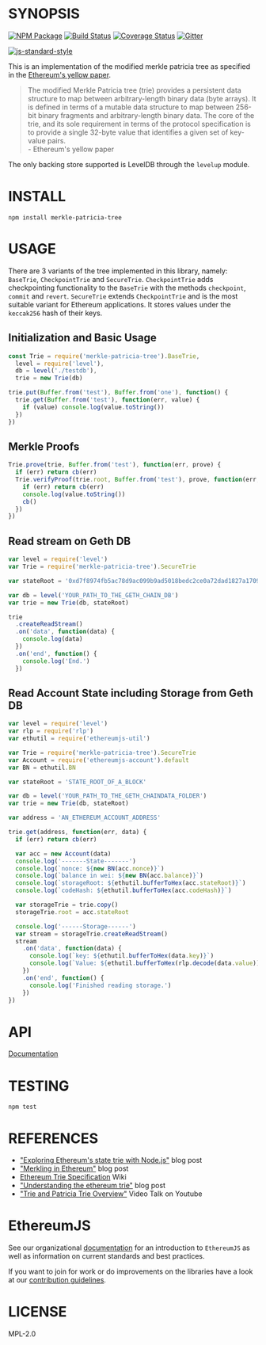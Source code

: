 # SYNOPSIS

[![NPM Package](https://img.shields.io/npm/v/merkle-patricia-tree)](https://www.npmjs.org/package/merkle-patricia-tree)
[![Build Status](https://img.shields.io/travis/ethereumjs/merkle-patricia-tree/master)](https://travis-ci.org/ethereumjs/merkle-patricia-tree)
[![Coverage Status](https://img.shields.io/coveralls/ethereumjs/merkle-patricia-tree.svg)](https://coveralls.io/r/ethereumjs/merkle-patricia-tree)
[![Gitter](https://img.shields.io/gitter/room/ethereum/ethereumjs-lib.svg)](https://gitter.im/ethereum/ethereumjs-lib)

[![js-standard-style](https://cdn.rawgit.com/feross/standard/master/badge.svg)](https://github.com/feross/standard)

This is an implementation of the modified merkle patricia tree as specified in the [Ethereum's yellow paper](http://gavwood.com/Paper.pdf).

> The modified Merkle Patricia tree (trie) provides a persistent data structure to map between arbitrary-length binary data (byte arrays). It is defined in terms of a mutable data structure to map between 256-bit binary fragments and arbitrary-length binary data. The core of the trie, and its sole requirement in terms of the protocol specification is to provide a single 32-byte value that identifies a given set of key-value pairs.  
>  \- Ethereum's yellow paper

The only backing store supported is LevelDB through the `levelup` module.

# INSTALL

`npm install merkle-patricia-tree`

# USAGE

There are 3 variants of the tree implemented in this library, namely: `BaseTrie`, `CheckpointTrie` and `SecureTrie`. `CheckpointTrie` adds checkpointing functionality to the `BaseTrie` with the methods `checkpoint`, `commit` and `revert`. `SecureTrie` extends `CheckpointTrie` and is the most suitable variant for Ethereum applications. It stores values under the `keccak256` hash of their keys.

## Initialization and Basic Usage

```javascript
const Trie = require('merkle-patricia-tree').BaseTrie,
  level = require('level'),
  db = level('./testdb'),
  trie = new Trie(db)

trie.put(Buffer.from('test'), Buffer.from('one'), function() {
  trie.get(Buffer.from('test'), function(err, value) {
    if (value) console.log(value.toString())
  })
})
```

## Merkle Proofs

```javascript
Trie.prove(trie, Buffer.from('test'), function(err, prove) {
  if (err) return cb(err)
  Trie.verifyProof(trie.root, Buffer.from('test'), prove, function(err, value) {
    if (err) return cb(err)
    console.log(value.toString())
    cb()
  })
})
```

## Read stream on Geth DB

```javascript
var level = require('level')
var Trie = require('merkle-patricia-tree').SecureTrie

var stateRoot = '0xd7f8974fb5ac78d9ac099b9ad5018bedc2ce0a72dad1827a1709da30580f0544' // Block #222

var db = level('YOUR_PATH_TO_THE_GETH_CHAIN_DB')
var trie = new Trie(db, stateRoot)

trie
  .createReadStream()
  .on('data', function(data) {
    console.log(data)
  })
  .on('end', function() {
    console.log('End.')
  })
```

## Read Account State including Storage from Geth DB

```javascript
var level = require('level')
var rlp = require('rlp')
var ethutil = require('ethereumjs-util')

var Trie = require('merkle-patricia-tree').SecureTrie
var Account = require('ethereumjs-account').default
var BN = ethutil.BN

var stateRoot = 'STATE_ROOT_OF_A_BLOCK'

var db = level('YOUR_PATH_TO_THE_GETH_CHAINDATA_FOLDER')
var trie = new Trie(db, stateRoot)

var address = 'AN_ETHEREUM_ACCOUNT_ADDRESS'

trie.get(address, function(err, data) {
  if (err) return cb(err)

  var acc = new Account(data)
  console.log('-------State-------')
  console.log(`nonce: ${new BN(acc.nonce)}`)
  console.log(`balance in wei: ${new BN(acc.balance)}`)
  console.log(`storageRoot: ${ethutil.bufferToHex(acc.stateRoot)}`)
  console.log(`codeHash: ${ethutil.bufferToHex(acc.codeHash)}`)

  var storageTrie = trie.copy()
  storageTrie.root = acc.stateRoot

  console.log('------Storage------')
  var stream = storageTrie.createReadStream()
  stream
    .on('data', function(data) {
      console.log(`key: ${ethutil.bufferToHex(data.key)}`)
      console.log(`Value: ${ethutil.bufferToHex(rlp.decode(data.value))}`)
    })
    .on('end', function() {
      console.log('Finished reading storage.')
    })
})
```

# API

[Documentation](./docs/README.md)

# TESTING

`npm test`

# REFERENCES

- ["Exploring Ethereum's state trie with Node.js"](https://wanderer.github.io/ethereum/nodejs/code/2014/05/21/using-ethereums-tries-with-node/) blog post
- ["Merkling in Ethereum"](https://blog.ethereum.org/2015/11/15/merkling-in-ethereum/) blog post
- [Ethereum Trie Specification](https://github.com/ethereum/wiki/wiki/Patricia-Tree) Wiki
- ["Understanding the ethereum trie"](https://easythereentropy.wordpress.com/2014/06/04/understanding-the-ethereum-trie/) blog post
- ["Trie and Patricia Trie Overview"](https://www.youtube.com/watch?v=jXAHLqQthKw&t=26s) Video Talk on Youtube

# EthereumJS

See our organizational [documentation](https://ethereumjs.readthedocs.io) for an introduction to `EthereumJS` as well as information on current standards and best practices.

If you want to join for work or do improvements on the libraries have a look at our [contribution guidelines](https://ethereumjs.readthedocs.io/en/latest/contributing.html).

# LICENSE

MPL-2.0
